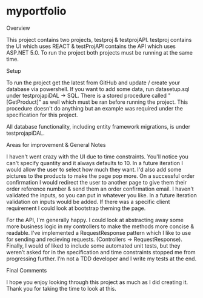 # myportfolio

Overview

This project contains two projects, testproj & testprojAPI. testproj contains the UI which uses REACT & testProjAPI contains the API which uses ASP.NET 5.0. To run the project both 
projects must be running at the same time. 

Setup

To run the project get the latest from GitHub and update / create your database via powershell. If you want to add some data, run datasetup.sql under testprojapiDAL -> SQL. There 
is a stored procedure called "[GetProduct]" as well which must be ran before running the project. This procedure doesn't do anything but an example was required under
the specification for this project. 

All database functionality, including entity framework migrations, is under testprojapiDAL.

Areas for improvement & General Notes

I haven't went crazy with the UI due to time constraints. You'll notice you can't specify quantity and it always defaults to 10. In a future iteration I would allow the user to 
select how much they want. I'd also add some pictures to the products to make the page pop more. On a successful order confirmation I would redirect the user to another page to
give them their order reference number & send them an order confirmation email. I haven't validated the inputs, so you can put in whatever you like. In a future iteration 
validation on inputs would be added. If there was a specific client requirement I could look at bootstrap theming the page. 

For the API, I'm generally happy. I could look at abstracting away some more business logic in my controllers to make the methods more concise & readable.
I've implemented a RequestResponse pattern which I like to use for sending and recieving requests. (Controllers -> RequestResponse). 
Finally, I would of liked to include some automated unit tests, but they weren’t asked for in the specification and time constraints stopped me from progressing further. 
I’m not a TDD developer and I write my tests at the end. 

Final Comments

I hope you enjoy looking through this project as much as I did creating it. Thank you for taking the time to look at this. 


